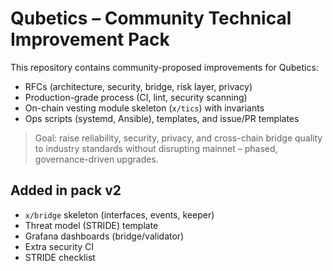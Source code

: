 # Qubetics – Community Technical Improvement Pack

This repository contains community-proposed improvements for Qubetics:
- RFCs (architecture, security, bridge, risk layer, privacy)
- Production-grade process (CI, lint, security scanning)
- On-chain vesting module skeleton (`x/tics`) with invariants
- Ops scripts (systemd, Ansible), templates, and issue/PR templates

> Goal: raise reliability, security, privacy, and cross-chain bridge quality to industry standards without disrupting mainnet – phased, governance-driven upgrades.

## Added in pack v2

- `x/bridge` skeleton (interfaces, events, keeper)
- Threat model (STRIDE) template
- Grafana dashboards (bridge/validator)
- Extra security CI
- STRIDE checklist
